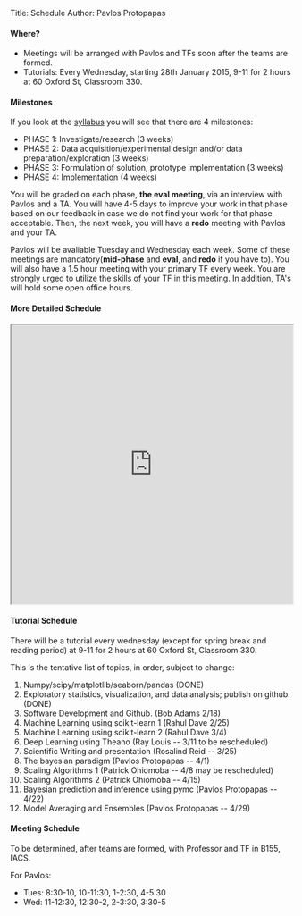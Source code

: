 Title: Schedule
Author: Pavlos Protopapas

#### Where?

* Meetings will be arranged with Pavlos and TFs soon after the teams are formed.
* Tutorials: Every Wednesday, starting 28th January 2015, 9-11 for 2 hours at 60 Oxford St, Classroom 330.

#### Milestones

If you look at the [syllabus](/syllabus) you will see that there are 4 milestones: 

* PHASE 1: Investigate/research (3 weeks)
* PHASE 2: Data acquisition/experimental design and/or data preparation/exploration (3 weeks)
* PHASE 3: Formulation of solution, prototype implementation (3 weeks)
* PHASE 4: Implementation (4 weeks)

You will be graded on each phase, **the eval meeting**, via an interview with Pavlos and a TA. You will have 4-5 days to improve your work in that phase based on our feedback in case we do not find your work for that phase acceptable. Then, the next week, you will have a **redo** meeting with Pavlos and your TA.

Pavlos will be avaliable Tuesday and Wednesday each week. Some of these meetings are mandatory(**mid-phase** and **eval**, and **redo** if you have to). You will also have a 1.5 hour meeting with your primary TF every week. You are strongly urged to utilize the skills of your TF in this meeting. In addition, TA's will hold some open office hours.

#### More Detailed Schedule

<iframe width="100%" height="500" src="https://docs.google.com/spreadsheets/d/1KNYof32UmHM1VwZ3Bf6x2jKPr2QB9IwEVraY56kl1fE/pubhtml?gid=0&amp;single=true&amp;widget=true&amp;headers=false"></iframe>

#### Tutorial Schedule

There will be a tutorial every wednesday (except for spring break and reading period) at 9-11 for 2 hours at 60 Oxford St, Classroom 330.

This is the tentative list of topics, in order, subject to change:

1. Numpy/scipy/matplotlib/seaborn/pandas (DONE)
1. Exploratory statistics, visualization, and data analysis; publish on github. (DONE)
1. Software Development and Github. (Bob Adams 2/18)
1. Machine Learning using scikit-learn 1 (Rahul Dave 2/25)
1. Machine Learning using scikit-learn 2 (Rahul Dave 3/4)
1. Deep Learning using Theano (Ray Louis -- 3/11 to be rescheduled)
1. Scientific Writing and presentation (Rosalind Reid -- 3/25)
1. The bayesian paradigm (Pavlos Protopapas -- 4/1)
1. Scaling Algorithms 1 (Patrick Ohiomoba -- 4/8 may be rescheduled)
1. Scaling Algorithms 2 (Patrick Ohiomoba -- 4/15)
1. Bayesian prediction and inference using pymc (Pavlos Protopapas -- 4/22)
1. Model Averaging and Ensembles (Pavlos Protopapas -- 4/29)

#### Meeting Schedule

To be determined, after teams are formed, with Professor and TF in B155, IACS.

For Pavlos:

* Tues: 8:30-10, 10-11:30, 1-2:30, 4-5:30
* Wed: 11-12:30, 12:30-2, 2-3:30, 3:30-5
